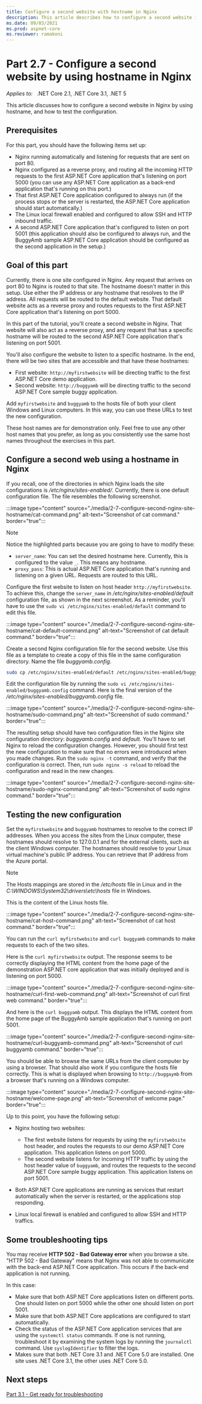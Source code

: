 ```yaml
---
title: Configure a second website with hostname in Nginx 
description: This article describes how to configure a second website in Nginx by using hostname, and how to test the configuration.
ms.date: 09/03/2021
ms.prod: aspnet-core
ms.reviewer: ramakoni
---
```

# Part 2.7 - Configure a second website by using hostname in Nginx

_Applies to:_ &nbsp; .NET Core 2.1, .NET Core 3.1, .NET 5  

This article discusses how to configure a second website in Nginx by using hostname, and how to test the configuration.

## Prerequisites

For this part, you should have the following items set up:

- Nginx running automatically and listening for requests that are sent on port 80.
- Nginx configured as a reverse proxy, and routing all the incoming HTTP requests to the first ASP.NET Core application that's listening on port 5000 (you can use any ASP.NET Core application as a back-end application that's running on this port.)
- That first ASP.NET Core application configured to always run (if the process stops or the server is restarted, the ASP.NET Core application should start automatically.)
- The Linux local firewall enabled and configured to allow SSH and HTTP inbound traffic.
- A second ASP.NET Core application that's configured to listen on port 5001 (this application should also be configured to always run, and the BuggyAmb sample ASP.NET Core application should be configured as the second application in the setup.)

## Goal of this part

Currently, there is one site configured in Nginx. Any request that arrives on port 80 to Nginx is routed to that site. The hostname doesn't matter in this setup. Use either the IP address or any hostname that resolves to the IP address. All requests will be routed to the default website. That default website acts as a reverse proxy and routes requests to the first ASP.NET Core application that's listening on port 5000.

In this part of the tutorial, you'll create a second website in Nginx. That website will also act as a reverse proxy, and any request that has a specific hostname will be routed to the second ASP.NET Core application that's listening on port 5001.

You'll also configure the website to listen to a specific hostname. In the end, there will be two sites that are accessible and that have these hostnames:

- First website: `http://myfirstwebsite` will be directing traffic to the first ASP.NET Core demo application.
- Second website: `http://buggyamb` will be directing traffic to the second ASP.NET Core sample buggy application.

Add `myfirstwebsite` and `buggyamb` to the hosts file of both your client Windows and Linux computers. In this way, you can use these URLs to test the new configuration.

These host names are for demonstration only. Feel free to use any other host names that you prefer, as long as you consistently use the same host names throughout the exercises in this part.

## Configure a second web using a hostname in Nginx

If you recall, one of the directories in which Nginx loads the site configurations is */etc/nginx/sites-enabled/*. Currently, there is one default configuration file. The file resembles the following screenshot.

:::image type="content" source="./media/2-7-configure-second-nginx-site-hostname/cat-command.png" alt-text="Screenshot of cat command." border="true":::

> [!NOTE]
> Notice the highlighted parts because you are going to have to modify these:
>
> - `server_name`: You can set the desired hostname here. Currently, this is configured to the value `_`. This means any hostname.
> - `proxy_pass`: This is actual ASP.NET Core application that's running and listening on a given URL. Requests are routed to this URL.

Configure the first website to listen on host header `http://myfirstwebsite`. To achieve this, change the `server_name` in */etc/nginx/sites-enabled/default* configuration file, as shown in the next screenshot. As a reminder, you'll have to use the `sudo vi /etc/nginx/sites-enabled/default` command to edit this file.

:::image type="content" source="./media/2-7-configure-second-nginx-site-hostname/cat-default-command.png" alt-text="Screenshot of cat default command." border="true":::

Create a second Nginx configuration file for the second website. Use this file as a template to create a copy of this file in the same configuration directory. Name the file *buggyamb.config*.

```bash
sudo cp /etc/nginx/sites-enabled/default /etc/nginx/sites-enabled/buggyamb.config
```

Edit the configuration file by running the `sudo vi /etc/nginx/sites-enabled/buggyamb.config` command. Here is the final version of the */etc/nginx/sites-enabled/buggyamb.config* file.

:::image type="content" source="./media/2-7-configure-second-nginx-site-hostname/sudo-command.png" alt-text="Screenshot of sudo command." border="true":::

The resulting setup should have two configuration files in the Nginx site configuration directory: *buggyamb.config* and *default*. You'll have to set Nginx to reload the configuration changes. However, you should first test the new configuration to make sure that no errors were introduced when you made changes. Run the `sudo nginx -t` command, and verify that the configuration is correct. Then, run `sudo nginx -s reload` to reload the configuration and read in the new changes.

:::image type="content" source="./media/2-7-configure-second-nginx-site-hostname/sudo-nginx-command.png" alt-text="Screenshot of sudo nginx command." border="true":::

## Testing the new configuration

Set the `myfirstwebsite` and `buggyamb` hostnames to resolve to the correct IP addresses. When you access the sites from the Linux computer, these hostnames should resolve to 127.0.0.1 and for the external clients, such as the client Windows computer. The hostnames should resolve to your Linux virtual machine's public IP address. You can retrieve that IP address from the Azure portal.

> [!NOTE]
> The Hosts mappings are stored in the */etc/hosts* file in Linux and in the *C:\WINDOWS\System32\drivers\etc\hosts* file in Windows.

This is the content of the Linux hosts file.

:::image type="content" source="./media/2-7-configure-second-nginx-site-hostname/cat-host-command.png" alt-text="Screenshot of cat host command." border="true":::

You can run the `curl myfirstwebsite` and `curl buggyamb` commands to make requests to each of the two sites.

Here is the `curl myfirstwebsite` output. The response seems to be correctly displaying the HTML content from the home page of the demonstration ASP.NET core application that was initially deployed and is listening on port 5000.

:::image type="content" source="./media/2-7-configure-second-nginx-site-hostname/curl-first-web-command.png" alt-text="Screenshot of curl first web command." border="true":::

And here is the `curl buggyamb` output. This displays the HTML content from the home page of the BuggyAmb sample application that's running on port 5001.

:::image type="content" source="./media/2-7-configure-second-nginx-site-hostname/curl-buggyamb-command.png" alt-text="Screenshot of curl buggyamb command." border="true":::

You should be able to browse the same URLs from the client computer by using a browser. That should also work if you configure the hosts file correctly. This is what is displayed when browsing to `http://buggaymb` from a browser that's running on a Windows computer.

:::image type="content" source="./media/2-7-configure-second-nginx-site-hostname/welcome-page.png" alt-text="Screenshot of welcome page." border="true":::

Up to this point, you have the following setup:

- Nginx hosting two websites:

  - The first website listens for requests by using the `myfirstwebsite` host header, and routes the requests to our demo ASP.NET Core application. This application listens on port 5000.
  - The second website listens for incoming HTTP traffic by using the host header value of `buggyamb`, and routes the requests to the second ASP.NET Core sample buggy application. This application listens on port 5001.

- Both ASP.NET Core applications are running as services that restart automatically when the server is restarted, or the applications stop responding.
- Linux local firewall is enabled and configured to allow SSH and HTTP traffics.

## Some troubleshooting tips

You may receive **HTTP 502 - Bad Gateway error** when you browse a site. "HTTP 502 - Bad Gateway" means that Nginx was not able to communicate with the back-end ASP.NET Core application. This occurs if the back-end application is not running.

In this case:

- Make sure that both ASP.NET Core applications listen on different ports. One should listen on port 5000 while the other one should listen on port 5001.
- Make sure that both ASP.NET Core applications are configured to start automatically.
- Check the status of the ASP.NET Core application services that are using the `systemctl status` commands. If one is not running, troubleshoot it by examining the system logs by running the `journalctl` command. Use `syslogIdentifier` to filter the logs.
- Makes sure that both .NET Core 3.1 and .NET Core 5.0 are installed. One site uses .NET Core 3.1, the other uses .NET Core 5.0.

## Next steps

[Part 3.1 - Get ready for troubleshooting](3-1-get-ready-troubleshooting.md)
